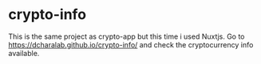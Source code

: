 # crypto-info

This is the same project as crypto-app but this time i 
used Nuxtjs.
Go to https://dcharalab.github.io/crypto-info/ and check
the cryptocurrency info available.
